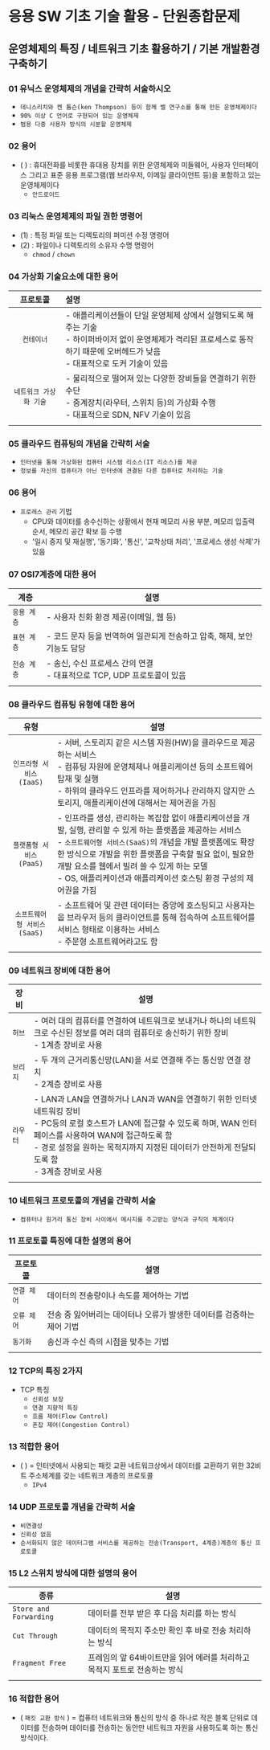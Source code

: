 # 응용 SW 기초 기술 활용 - 단원종합문제

## 운영체제의 특징 / 네트워크 기초 활용하기 / 기본 개발환경 구축하기

### 01 유닉스 운영체제의 개념을 간략히 서술하시오

- `데니스리치와 켄 톰슨(ken Thompson) 등이 함께 벨 연구소를 통해 만든 운영체제이다`
- `90% 이상 C 언어로 구현되어 있는 운영체제`
- `범용 다중 사용자 방식의 시분할 운영체제`

### 02 용어

- ( ) : 휴대전화를 비롯한 휴대용 장치를 위한 운영체제와 미들웨어, 사용자 인터페이스 그리고 표준 응용 프로그램(웹 브라우저, 이메일 클라이언트 등)을 포함하고 있는 운영체제이다
  - `안드로이드`

### 03 리눅스 운영체제의 파일 권한 명령어

- (1) : 특정 파일 또는 디렉토리의 퍼미션 수정 명령어
- (2) : 파일이나 디렉토리의 소유자 수명 명령어
  - `chmod` / `chown`

### 04 가상화 기술요소에 대한 용어

|프로토콜|설명|
|:--:|:--|
|`컨테이너`|- 애플리케이션들이 단일 운영체제 상에서 실행되도록 해주는 기술</br>- 하이퍼바이저 없이 운영체제가 격리된 프로세스로 동작하기 때문에 오버헤드가 낮음</br>- 대표적으로 도커 기술이 있음|
|`네트워크 가상화 기술`|- 물리적으로 떨어져 있는 다양한 장비들을 연결하기 위한 수단</br>- 중계장치(라우터, 스위치 등)의 가상화 수행</br>- 대표적으로 SDN, NFV 기술이 있음|
|||

### 05 클라우드 컴퓨팅의 개념을 간략히 서술

- `인터넷을 통해 가상화된 컴퓨터 시스템 리소스(IT 리소스)를 제공`
- `정보를 자신의 컴퓨터가 아닌 인터넷에 견결된 다른 컴퓨터로 처리하는 기술`

### 06 용어

- `프로레스 관리` 기법
  - CPU와 데이터를 송수신하는 상황에서 현재 메모리 사용 부분, 메모리 입출력 순서, 메모리 공간 확보 등 수행
  - '일시 중지 및 재실행', '동기화', '통신', '교착상태 처리', '프로세스 생성 삭제'가 있음

### 07 OSI7계층에 대한 용어

|계층|설명|
|--|--|
|`응용 계층`|- 사용자 친화 환경 제공(이메일, 웹 등)|
|`표현 계층`|- 코드 문자 등을 번역하여 일관되게 전송하고 압축, 해제, 보안 기능도 담당|
|`전송 계층`|- 송신, 수신 프로세스 간의 연결</br>- 대표적으로 TCP, UDP 프로토콜이 있음|
|||

### 08 클라우드 컴퓨팅 유형에 대한 용어

|유형|설명|
|:---:|---|
|`인프라형 서비스`</br>`(IaaS)`|- 서버, 스토리지 같은 시스템 자원(HW)을 클라우드로 제공하는 서비스</br>- 컴퓨팅 자원에 운영체제나 애플리케이션 등의 소프트웨어 탑재 및 실행</br>- 하위의 클라우드 인프라를 제어하거나 관리하지 않지만 스토리지, 애플리케이션에 대해서는 제어권을 가짐|
|`플랫폼형 서비스`</br>`(PaaS)`|- 인프라를 생성, 관리하는 복잡함 없이 애플리케이션을 개발, 실행, 관리할 수 있게 하는 플랫폼을 제공하는 서비스</br>- `소프트웨어형 서비스(SaaS)`의 개념을 개발 플랫폼에도 확장한 방식으로 개발을 위한 플랫폼을 구축할 필요 없이, 필요한 개발 요소를 웹에서 빌려 쓸 수 있게 하는 모델</br>- OS, 애플리케이션과 애플리케이션 호스팅 환경 구성의 제어권을 가짐|
|`소프트웨어형 서비스`</br>`(SaaS)`|- 소프트웨어 및 관련 데이터는 중앙에 호스팅되고 사용자는 웁 브라우저 등의 클라이언트를 통해 접속하여 소프트웨어를 서비스 형태로 이용하는 서비스</br>- 주문형 소프트웨어라고도 함|
|||

### 09 네트워크 장비에 대한 용어

|장비|설명|
|--|--|
|`허브`|- 여러 대의 컴퓨터를 연결하여 네트워크로 보내거나 하나의 네트워크로 수신된 정보를 여러 대의 컴퓨터로 송신하기 위한 장비</br>- 1계층 장비로 사용|
|`브리지`|- 두 개의 근거리통신망(LAN)을 서로 연결해 주는 통신망 연결 장치</br>- 2계층 장비로 사용|
|`라우터`|- LAN과 LAN을 연결하거나 LAN과 WAN을 연결하기 위한 인터넷 네트워킹 장비</br>- PC등의 로컬 호스트가 LAN에 접근할 수 있도록 하며, WAN 인터페이스를 사용하여 WAN에 접근하도록 함</br>- 경로 설정을 원하는 목적지까지 지정된 데이터가 안전하게 전달되도록 함</br>- 3계층 장비로 사용|
|||

### 10 네트워크 프로토콜의 개념을 간략히 서술

- `컴퓨터나 원거리 통신 장비 사이에서 메시지를 주고받는 양식과 규칙의 체계이다`

### 11 프로토콜 특징에 대한 설명의 용어

|프로토콜|설명|
|--|--|
|`연결 제어`|데이터의 전송량이나 속도를 제어하는 기법|
|`오류 제어`|전송 중 잃어버리는 데이터나 오류가 발생한 데이터를 검증하는 제어 기법|
|`동기화`|송신과 수신 측의 시점을 맞추는 기법|
|||

### 12 TCP의 특징 2가지

- TCP 특징
  - `신뢰성 보장`
  - `연결 지향적 특징`
  - `흐름 제어(Flow Control)`
  - `혼잡 제어(Congestion Control)`

### 13 적합한 용어

- (  ) = 인터넷에서 사용되는 패킷 교환 네트워크상에서 데이터를 교환하기 위한 32비트 주소체계를 갖는 네트워크 계층의 프로토콜
  - `IPv4`

### 14 UDP 프로토콜 개념을 간략히 서술

- `비연결성`
- `신뢰성 없음`
- `순서화되지 않은 데이터그램 서비스를 제공하는 전송(Transport, 4계층)계층의 통신 프로토콜`

### 15 L2 스위치 방식에 대한 설명의 용어

|종류|설명|
|--|--|
|`Store and Forwarding`|데이터를 전부 받은 후 다음 처리를 하는 방식|
|`Cut Through`|데이터의 목적지 주소만 확인 후 바로 전송 처리하는 방식|
|`Fragment Free`|프레임의 앞 64바이트만을 읽어 에러를 처리하고 목적지 포트로 전송하는 방식|
|||

### 16 적합한 용어

- ( `패킷 교환 방식` ) = 컴퓨터 네트워크와 통신의 방식 중 하나로 작은 블록 단위로 데이터를 전송하며 데이터를 전송하는 동안만 네트워크 자원을 사용하도록 하는 통신 방식이다.
